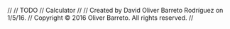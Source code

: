 //
//  TODO
//  Calculator
//
//  Created by David Oliver Barreto Rodríguez on 1/5/16.
//  Copyright © 2016 Oliver Barreto. All rights reserved.
//

